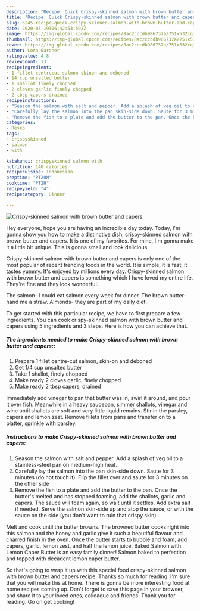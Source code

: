 ```yaml
---
description: "Recipe: Quick Crispy-skinned salmon with brown butter and capers"
title: "Recipe: Quick Crispy-skinned salmon with brown butter and capers"
slug: 6245-recipe-quick-crispy-skinned-salmon-with-brown-butter-and-capers
date: 2020-03-19T06:42:53.592Z
image: https://img-global.cpcdn.com/recipes/8ac2cccdb986737a/751x532cq70/crispy-skinned-salmon-with-brown-butter-and-capers-recipe-main-photo.jpg
thumbnail: https://img-global.cpcdn.com/recipes/8ac2cccdb986737a/751x532cq70/crispy-skinned-salmon-with-brown-butter-and-capers-recipe-main-photo.jpg
cover: https://img-global.cpcdn.com/recipes/8ac2cccdb986737a/751x532cq70/crispy-skinned-salmon-with-brown-butter-and-capers-recipe-main-photo.jpg
author: Lora Gardner
ratingvalue: 4.8
reviewcount: 13
recipeingredient:
- 1 fillet centrecut salmon skinon and deboned
- 14 cup unsalted butter
- 1 shallot finely chopped
- 2 cloves garlic finely chopped
- 2 tbsp capers drained
recipeinstructions:
- "Season the salmon with salt and pepper. Add a splash of veg oil to a stainless-steel pan on medium-high heat."
- "Carefully lay the salmon into the pan skin-side down. Saute for 3 minutes (do not touch it). Flip the fillet over and saute for 3 minutes on the other side"
- "Remove the fish to a plate and add the butter to the pan. Once the butter&#39;s melted and has stopped foaming, add the shallots, garlic and capers. The sauce will foam again, so wait until it settles. Add extra salt if needed. Serve the salmon skin-side up and atop the sauce, or with the sauce on the side (you don&#39;t want to ruin that crispy skin)."
categories:
- Resep
tags:
- crispyskinned
- salmon
- with

katakunci: crispyskinned salmon with
nutrition: 140 calories
recipecuisine: Indonesian
preptime: "PT20M"
cooktime: "PT2H"
recipeyield: "4"
recipecategory: Dinner

---
```



![Crispy-skinned salmon with brown butter and capers](https://img-global.cpcdn.com/recipes/8ac2cccdb986737a/751x532cq70/crispy-skinned-salmon-with-brown-butter-and-capers-recipe-main-photo.jpg)

Hey everyone, hope you are having an incredible day today. Today, I'm gonna show you how to make a distinctive dish, crispy-skinned salmon with brown butter and capers. It is one of my favorites. For mine, I'm gonna make it a little bit unique. This is gonna smell and look delicious.

Crispy-skinned salmon with brown butter and capers is only one of the most popular of recent trending foods in the world. It is simple, it is fast, it tastes yummy. It's enjoyed by millions every day. Crispy-skinned salmon with brown butter and capers is something which I have loved my entire life. They're fine and they look wonderful.

The salmon- I could eat salmon every week for dinner. The brown butter- hand me a straw. Almonds- they are part of my daily diet.


To get started with this particular recipe, we have to first prepare a few ingredients. You can cook crispy-skinned salmon with brown butter and capers using 5 ingredients and 3 steps. Here is how you can achieve that.

##### The ingredients needed to make Crispy-skinned salmon with brown butter and capers::

1. Prepare 1 fillet centre-cut salmon, skin-on and deboned
1. Get 1/4 cup unsalted butter
1. Take 1 shallot, finely chopped
1. Make ready 2 cloves garlic, finely chopped
1. Make ready 2 tbsp capers, drained


Immediately add vinegar to pan that butter was in, swirl it around, and pour it over fish. Meanwhile in a heavy saucepan, simmer shallots, vinegar and wine until shallots are soft and very little liquid remains. Stir in the parsley, capers and lemon zest. Remove fillets from pans and transfer on to a platter, sprinkle with parsley. 

##### Instructions to make Crispy-skinned salmon with brown butter and capers:

1. Season the salmon with salt and pepper. Add a splash of veg oil to a stainless-steel pan on medium-high heat.
1. Carefully lay the salmon into the pan skin-side down. Saute for 3 minutes (do not touch it). Flip the fillet over and saute for 3 minutes on the other side
1. Remove the fish to a plate and add the butter to the pan. Once the butter&#39;s melted and has stopped foaming, add the shallots, garlic and capers. The sauce will foam again, so wait until it settles. Add extra salt if needed. Serve the salmon skin-side up and atop the sauce, or with the sauce on the side (you don&#39;t want to ruin that crispy skin).


Melt and cook until the butter browns. The browned butter cooks right into this salmon and the honey and garlic give it such a beautiful flavour and charred finish in the oven. Once the butter starts to bubble and foam, add capers, garlic, lemon zest, and half the lemon juice. Baked Salmon with Lemon Caper Butter is an easy family dinner! Salmon baked to perfection and topped with decadent lemon caper butter. 

So that's going to wrap it up with this special food crispy-skinned salmon with brown butter and capers recipe. Thanks so much for reading. I'm sure that you will make this at home. There is gonna be more interesting food at home recipes coming up. Don't forget to save this page in your browser, and share it to your loved ones, colleague and friends. Thank you for reading. Go on get cooking!
